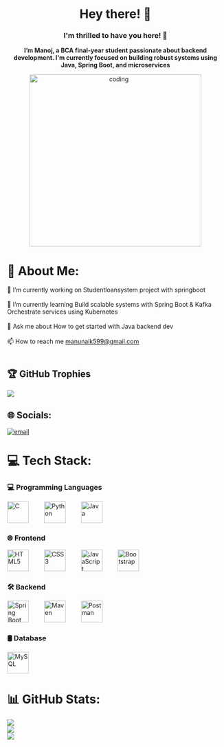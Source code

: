 <h1 align="center">Hey there! 👋</h1>
<h3 align="center">I'm thrilled to have you here! 🚀</h3>

<p align="center"><strong>I’m Manoj, a BCA final-year student passionate about backend development. I'm currently focused on building robust systems using Java, Spring Boot, and microservices</strong></p>

<p align="center">
   <img src=https://github.com/ManojNaik2712/ManojNaik2712/raw/main/212749695-a6817c5a-a794-462b-afca-1b5ce7dd5e63.gif alt="coding" width="400" />
</p>

# 💫 About Me:
🔭 I’m currently working on Studentloansystem project with springboot<br><br>🌱 I’m currently learning Build scalable systems with Spring Boot & Kafka Orchestrate services using Kubernetes<br><br>💬 Ask me about How to get started with Java backend dev<br><br>📫 How to reach me manunaik599@gmail.com<br><br>

## 🏆 GitHub Trophies
![](https://github-profile-trophy.vercel.app/?username=ManojNaik2712&theme=radical&no-frame=false&no-bg=false&margin-w=4)

## 🌐 Socials:
[![email](https://img.shields.io/badge/Email-D14836?logo=gmail&logoColor=white)](mailto:manunaik599@gmail.com) 

# 💻 Tech Stack:
  ### 💻 Programming Languages
  <p>
    <img src="https://cdn.jsdelivr.net/gh/devicons/devicon/icons/c/c-original.svg" width="50" height="50" alt="C" style="margin-right:20px;" />&nbsp;&nbsp;&nbsp;
    <img src="https://cdn.jsdelivr.net/gh/devicons/devicon/icons/python/python-original.svg" width="50" height="50" alt="Python" style="margin-right:20px;" />&nbsp;&nbsp;&nbsp;
    <img src="https://cdn.jsdelivr.net/gh/devicons/devicon/icons/java/java-original.svg" width="50" height="50" alt="Java" />&nbsp;&nbsp;&nbsp;
  </p>

  ### 🌐 Frontend
  <p>
    <img src="https://cdn.jsdelivr.net/gh/devicons/devicon/icons/html5/html5-original.svg" width="50" height="50" alt="HTML5" style="margin-right:20px;" />&nbsp;&nbsp;&nbsp;
    <img src="https://cdn.jsdelivr.net/gh/devicons/devicon/icons/css3/css3-original.svg" width="50" height="50" alt="CSS3" style="margin-right:20px;" />&nbsp;&nbsp;&nbsp;
    <img src="https://cdn.jsdelivr.net/gh/devicons/devicon/icons/javascript/javascript-original.svg" width="50" height="50" alt="JavaScript" style="margin-right:20px;" />&nbsp;&nbsp;&nbsp;
    <img src="https://cdn.jsdelivr.net/gh/devicons/devicon/icons/bootstrap/bootstrap-original.svg" width="50" height="50" alt="Bootstrap" />
  </p>

  ### 🛠️ Backend
  <p>
    <img src="https://cdn.jsdelivr.net/gh/devicons/devicon/icons/spring/spring-original.svg" width="50" height="50" alt="Spring Boot" style="margin-right:20px;" />&nbsp;&nbsp;&nbsp;
    <img src="https://cdn.jsdelivr.net/gh/devicons/devicon/icons/maven/maven-original.svg" width="50" height="50" alt="Maven" style="margin-right:20px;" />&nbsp;&nbsp;&nbsp;
    <img src="https://img.icons8.com/external-tal-revivo-color-tal-revivo/48/000000/external-postman-is-the-only-complete-api-development-environment-logo-color-tal-revivo.png" width="50" height="50" alt="Postman" />
  </p>

  ### 🛢️ Database
  <p>
    <img src="https://cdn.jsdelivr.net/gh/devicons/devicon/icons/mysql/mysql-original.svg" width="50" height="50" alt="MySQL" />
  </p>

# 📊 GitHub Stats:
![](https://github-readme-stats.vercel.app/api?username=ManojNaik2712&theme=neon&hide_border=false&include_all_commits=true&count_private=true)<br>
![](https://nirzak-streak-stats.vercel.app/?user=ManojNaik2712&theme=neon&hide_border=false)<br>
![](https://github-readme-stats.vercel.app/api/top-langs/?username=ManojNaik2712&theme=neon&hide_border=false&include_all_commits=true&count_private=true&layout=compact)



<!--[![Manu's GitHub Stats](https://github-readme-stats.vercel.app/api?username=ManojNaik2712&show_icons=true&theme=radical)](https://github.com/ManojNaik2712)

[![Top Langs](https://github-readme-stats.vercel.app/api/top-langs/?username=ManojNaik2712&layout=compact&theme=radical)](https://github.com/ManojNaik2712)
---
[![](https://visitcount.itsvg.in/api?id=ManojNaik2712&icon=5&color=4)](https://visitcount.itsvg.in)

<!-- Proudly created with GPRM ( https://gprm.itsvg.in ) -->
